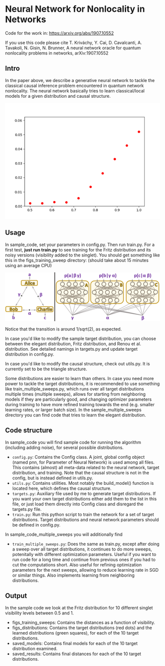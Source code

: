 # Neural Network for Nonlocality in Networks
Code for the work in: https://arxiv.org/abs/1907.10552

If you use this code please cite
T. Kriváchy, Y. Cai, D. Cavalcanti, A. Tavakoli, N. Gisin, N. Brunner, A neural network oracle for quantum nonlocality problems in networks, arXiv:1907.10552

## Intro
In the paper above, we describe a generative neural network to tackle the classical causal inference problem encountered in quantum network nonlocality. The neural network basically tries to learn classical/local models for a given distribution and causal structure.

![Fritz distribution distances for different visibilities.](./sweep_Fritz.png "Fritz distribution distance(p_target,p_machine) vs visibility.")

## Usage
In sample_code, set your parameters in config.py. Then run train.py. For a first test, **just run train.py** to see training for the Fritz distribution and its noisy versions (visibility added to the singlet). You should get something like this in the figs_training_sweep directory: (should take about 15 minutes using an average CPU)

![Going from causal structure to generative neural network.](./triangle.png "Going from causal structure to generative neural network.")

Notice that the transition is around 1/sqrt(2), as expected.


In case you'd like to modify the sample target distribution, you can choose between the elegant distribution, Fritz distribution, and Renou et al. distribution. See detailed namings in targets.py and update target distribution in config.py.

In case you'd like to modify the causal structure, check out utils.py. It is currently set to be the triangle structure.

Some distributions are easier to learn than others. In case you need more power to tackle the target distributions, it is recommended to use something like train_multiple_sweeps.py, which runs over all target distributions multiple times (multiple sweeps), allows for starting from neighboring models if they are particularly good, and changing optimizer parameters during training to have more refined training towards the end (e.g. smaller learning rates, or larger batch size). In the sample_multiple_sweeps directory you can find code that tries to learn the elegant distribution.

## Code structure
In sample_code you will find sample code for running the algorithm (including adding noise), for several possible distributions.

* `config.py`: Contains the Config class. A joint, global config object (named pnn, for Parameter of Neural Network) is used among all files. This contains (almost) all meta-data related to the neural network, target distribution, and training. Note that the causal structure is not in the config, but is instead defined in utils.py.
* `utils.py`: Contains utilities. Most notably the build_model() function is located here, which defines the causal structure.
* `targets.py`: Auxiliary file used by me to generate target distributions. If you want your own target distributions either add them to the list in this file, or just load them directly into Config class and disregard the targets.py file.
* `train.py`: Run this python script to train the network for a set of target distributions. Target distributions and neural network parameters should be defined in config.py.

In sample_code_multiple_sweeps you will additionally find
* `train_multiple_sweeps.py`: Does the same as train.py, except after doing a sweep over all target distributions, it continues to do more sweeps, potenitally with different optimization parameters. Useful if you want to run code for a long time and continue from previous ones if you had to cut the computations short. Also useful for refining optimization parameters for the next sweeps, allowing to reduce learning rate in SGD or similar things. Also implements learning from neighboring distributions.

## Output
In the sample code we look at the Fritz distribution for 10 different singlet visibility levels between 0.5 and 1. 
* figs_training_sweeps: Contains the distances as a function of visibility.
* figs_distributions: Contains the target distributions (red dots) and the learned distributions (green squares), for each of the 10 target distributions.
* saved_models: Contains final models for each of the 10 target distribution examined.
* saved_results: Contains final distances for each of the 10 target distributions.
